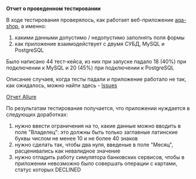 **Отчет о проведенном тестировании**

В ходе тестирования проверялось, как работает веб-приложение [aqa-shop](https://github.com/netology-code/qa-diploma/blob/master/aqa-shop.jar), а именно:
1) какими данными допустимо / недопустимо заполнять поля формы
2) как приложение взаимодействует с двумя СУБД, MySQL и PostgreSQL 

Было написано 44 тест-кейса, из них при запуске падало 18 (40%) при подключении к MySQL и 20 (45%) при подключении к PostgreSQL

Описание случаев, когда тесты падали и приложение работало не так, как ожидалось, можно найти здесь - [Issues](https://github.com/pullulus/diploma/issues)

[Отчет Allure](http://localhost:63342/diploma/build/reports/allure-report/index.html?_ijt=jt2n8ml4kvnks2g4tkbimfaaji#)

По результатам тестирования получается, что приложении нуждается в следующих доработках:

1. нужно ввести ограничения на то, какие данные можно вводить в поле "Владелец": это должны быть только заглавные латинские буквы числом не менее 10 и не более 40 знаков
2. нужно сделать так, чтобы два нуля, введеные в поле "Месяц", расценивались как невалидное значение
3. нужно отладить работу симулятора банковских сервисов, чтобы в приложении невозможно было совершать операции с картами, статус которых DECLINED
